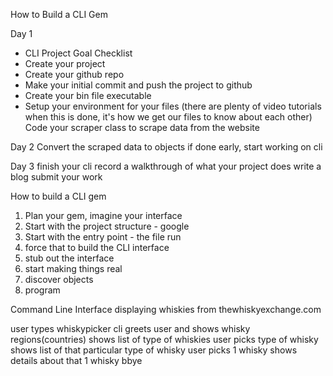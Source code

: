 How to Build a CLI Gem

Day 1
* CLI Project Goal Checklist
* Create your project
* Create your github repo
* Make your initial commit and push the project to github
* Create your bin file executable
* Setup your environment for your files (there are plenty of video tutorials when this is done, it's how we get our files to know about each other)
Code your scraper class to scrape data from the website

Day 2
Convert the scraped data to objects
if done early, start working on cli

Day 3
finish your cli
record a walkthrough of what your project does
write a blog
submit your work


How to build a CLI gem
1. Plan your gem, imagine your interface
2. Start with the project structure - google
3. Start with the entry point - the file run
4. force that to build the CLI interface
5. stub out the interface
6. start making things real
7. discover objects
8. program

Command Line Interface displaying whiskies from thewhiskyexchange.com

user types whiskypicker
cli greets user and shows whisky regions(countries)
shows list of type of whiskies
user picks type of whisky
shows list of that particular type of whisky
user picks 1 whisky
shows details about that 1 whisky
bbye
